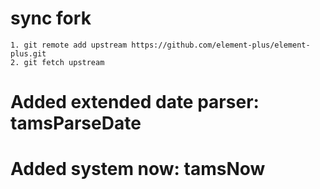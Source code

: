 # sync fork

    1. git remote add upstream https://github.com/element-plus/element-plus.git
    2. git fetch upstream

# Added extended date parser: tamsParseDate

# Added system now: tamsNow
